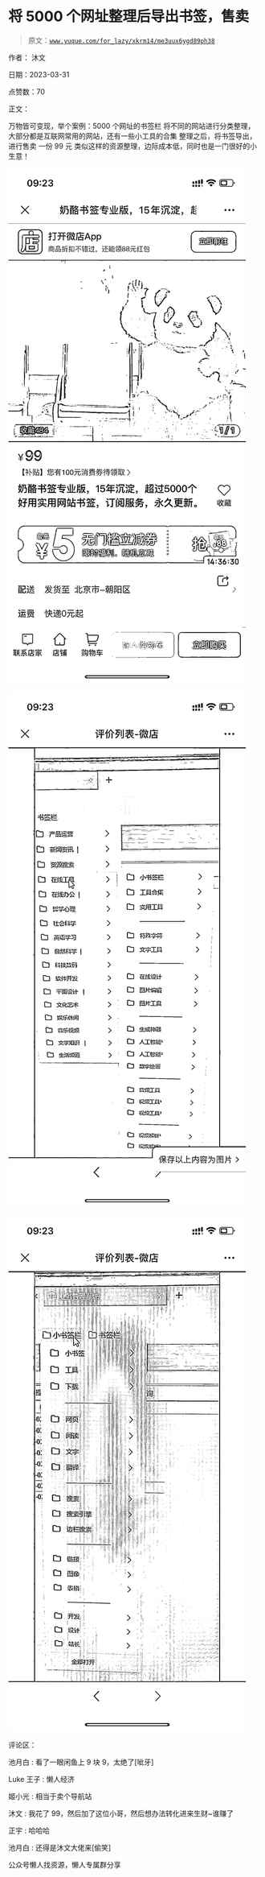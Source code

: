 # 将 5000 个网址整理后导出书签，售卖

> 原文：[`www.yuque.com/for_lazy/xkrm14/me3uux6ygd89ph38`](https://www.yuque.com/for_lazy/xkrm14/me3uux6ygd89ph38)

作者： 沐文

日期：2023-03-31

点赞数：70

正文：

万物皆可变现，举个案例：5000 个网址的书签栏 将不同的网站进行分类整理，大部分都是互联网常用的网站，还有一些小工具的合集 整理之后，将书签导出，进行售卖 一份 99 元 类似这样的资源整理，边际成本低，同时也是一门很好的小生意！

![](img/3423a51fda836b37d3d85878c5745853.png)

![](img/c074eafccb84fd146544794adcee0179.png)

![](img/171fb9721aaf1a21bfe991e39f4e1156.png)

评论区：

池月白 : 看了一眼闲鱼上 9 块 9，太绝了[呲牙]

Luke 王子 : 懒人经济

姬小光 : 相当于卖个导航站

沐文 : 我花了 99，然后加了这位小哥，然后想办法转化进来生财~谁赚了

正宇 : 哈哈哈

池月白 : 还得是沐文大佬来[偷笑]

公众号懒人找资源，懒人专属群分享


